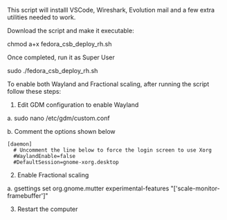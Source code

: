 This script will installl VSCode, Wireshark, Evolution mail and a few extra utilities needed to work.

Download the script and make it executable:

chmod a+x fedora_csb_deploy_rh.sh

Once completed, run it as Super User

sudo ./fedora_csb_deploy_rh.sh

To enable both Wayland and Fractional scaling, after running the script follow these steps:

1) Edit GDM configuration to enable Wayland

  a. sudo nano /etc/gdm/custom.conf

  b. Comment the options shown below  

    [daemon]
      # Uncomment the line below to force the login screen to use Xorg
      #WaylandEnable=false
      #DefaultSession=gnome-xorg.desktop
      
2) Enable Fractional scaling

  a. gsettings set org.gnome.mutter experimental-features "['scale-monitor-framebuffer']"

3) Restart the computer
